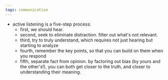 ```yaml
---
tags: communication
---
```


- active listening is a five-step process:
	- first, we should hear.
	- second, seek to eliminate distraction. filter out what's not relevant.
	- third, try to truly understand, which requires not just hearing but starting to analyze
	- fourth, remember the key points, so that you can build on them when you respond
	- fifth, separate fact from opinion. by factoring out bias (by yours and the other's!), you can both get closer to the truth, and closer to understanding their meaning.